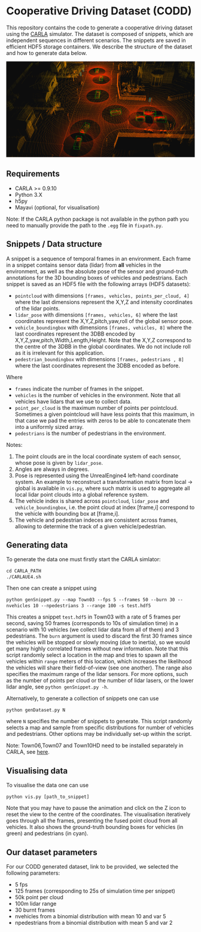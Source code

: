 # Cooperative Driving Dataset (CODD)

This repository contains the code to generate a cooperative driving dataset using the [CARLA](https://github.com/carla-simulator/carla) simulator.
The dataset is composed of snippets, which are independent sequences in different scenarios.
The snippets are saved in efficient HDF5 storage containers.
We describe the structure of the dataset and how to generate data below.

![screenshot](shot.png)

## Requirements
- CARLA >= 0.9.10 
- Python 3.X
- h5py
- Mayavi (optional, for visualisation)

Note: If the CARLA python package is not available in the python path you need to manually provide the path to the `.egg` file in `fixpath.py`.

## Snippets / Data structure
A snippet is a sequence of temporal frames in an environment. Each frame in a snippet contains sensor data (lidar) from **all** vehicles in the environment, as well as the absolute pose of the sensor and ground-truth annotations for the 3D bounding boxes of vehicles and pedestrians.
Each snippet is saved as an HDF5 file with the following arrays (HDF5 datasets):

- `pointcloud` with dimensions `[frames, vehicles, points_per_cloud, 4]` where the last dimensions represent the X,Y,Z and intensity coordinates of the lidar points.
- `lidar_pose` with dimensions `[frames, vehicles, 6]` where the last coordinates represent the X,Y,Z,pitch,yaw,roll of the global sensor pose.
- `vehicle_boundingbox` with dimensions `[frames, vehicles, 8]` where the last coordinates represent the 3DBB encoded by X,Y,Z,yaw,pitch,Width,Length,Height. Note that the X,Y,Z correspond to the centre of the 3DBB in the global coordinates. We do not include roll as it is irrelevant for this application.
- `pedestrian_boundingbox` with dimensions `[frames, pedestrians , 8]` where the last coordinates represent the 3DBB encoded as before.

Where
- `frames` indicate the number of frames in the snippet. 
- `vehicles` is the number of vehicles in the environment. Note that all vehicles have lidars that we use to collect data.
- `point_per_cloud` is the maximum number of points per pointcloud. Sometimes a given pointcloud will have less points that this maximum, in that case we pad the entries with zeros to be able to concatenate them into a uniformly sized array.
- `pedestrians` is the number of pedestrians in the environment.

Notes:
1. The point clouds are in the local coordinate system of each sensor, whose pose is given by `lidar_pose`.
2. Angles are always in degrees.
3. Pose is represented using the UnrealEngine4 left-hand coordinate system. An example to reconstruct a transformation matrix from local -> global is available in `vis.py`, where such matrix is used to aggregate all local lidar point clouds into a global reference system.
4. The vehicle index is shared across `pointcloud`, `lidar_pose` and `vehicle_boundingbox`, i.e. the point cloud at index [frame,i] correspond to the vehicle with bounding box at [frame,i].
5. The vehicle and pedestrian indeces are consistent across frames, allowing to determine the track of a given vehicle/pedestrian.

## Generating data
To generate the data one must firstly start the CARLA simlator:
```
cd CARLA_PATH
./CARLAUE4.sh
```

Then one can create a snippet using
```
python genSnippet.py --map Town03 --fps 5 --frames 50 --burn 30 --nvehicles 10 --npedestrians 3 --range 100 -s test.hdf5
```
This creates a snippet `test.hdf5` in Town03 with a rate of 5 frames per second, saving 50 frames (corresponds to 10s of simulation time) in a scenario with 10 vehicles (we collect lidar data from all of them) and 3 pedestrians.
The `burn` argument is used to discard the first 30 frames since the vehicles will be stopped or slowly moving (due to inertia), so we would get many highly correlated frames without new information.
Note that this script randomly select a location in the map and tries to spawn all the vehicles within `range` meters of this location, which increases the likelihood the vehicles will share their field-of-view (see one another).
The range also specifies the maximum range of the lidar sensors.
For more options, such as the number of points per cloud or the number of lidar lasers, or the lower lidar angle, see `python genSnippet.py -h`.

Alternatively, to generate a collection of snippets one can use
```
python genDataset.py N
```
where `N` specifies the number of snippets to generate.
This script randomly selects a map and sample from specific distributions for number of vehicles and pedestrians.
Other options may be individually set-up within the script.

Note: Town06,Town07 and Town10HD need to be installed separately in CARLA, see [here](https://carla.readthedocs.io/en/latest/start_quickstart/#import-additional-assets).

## Visualising data
To visualise the data one can use
```
python vis.py [path_to_snippet]
```

Note that you may have to pause the animation and click on the Z icon to reset the view to the centre of the coordinates.
The visualisation iteratively goes through all the frames, presenting the fused point cloud from all vehicles.
It also shows the ground-truth bounding boxes for vehicles (in green) and pedestrians (in cyan).

## Our dataset parameters
For our CODD generated dataset, link to be provided, we selected the following parameters:

- 5 fps
- 125 frames (corresponding to 25s of simulation time per snippet)
- 50k point per cloud
- 100m lidar range
- 30 burnt frames
- nvehicles from a binomial distribution with mean 10 and var 5
- npedestrians from a binomial distribution with mean 5 and var 2
